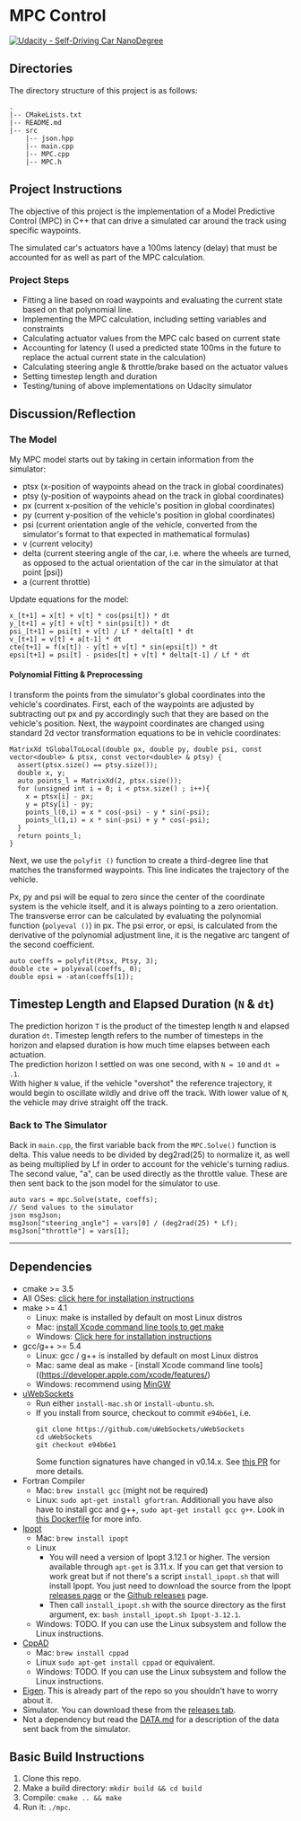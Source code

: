 # MPC Control
[![Udacity - Self-Driving Car NanoDegree](https://s3.amazonaws.com/udacity-sdc/github/shield-carnd.svg)](http://www.udacity.com/drive)

## Directories
The directory structure of this project is as follows:

```
.
|-- CMakeLists.txt
|-- README.md   
|-- src
    |-- json.hpp
    |-- main.cpp
    |-- MPC.cpp
    |-- MPC.h
```

## Project Instructions
The objective of this project is the implementation of a Model Predictive Control (MPC) in C++ that can drive a simulated car around the track using specific waypoints.

The simulated car's actuators have a 100ms latency (delay) that must be accounted for as well as part of the MPC calculation.

### Project Steps
* Fitting a line based on road waypoints and evaluating the current state based on that polynomial line.
* Implementing the MPC calculation, including setting variables and constraints
* Calculating actuator values from the MPC calc based on current state
* Accounting for latency (I used a predicted state 100ms in the future to replace the actual current state in the calculation)
* Calculating steering angle & throttle/brake based on the actuator values
* Setting timestep length and duration
* Testing/tuning of above implementations on Udacity simulator

## Discussion/Reflection
### The Model
My MPC model starts out by taking in certain information from the simulator:
* ptsx (x-position of waypoints ahead on the track in global coordinates)
* ptsy (y-position of waypoints ahead on the track in global coordinates)
* px   (current x-position of the vehicle's position in global coordinates)
* py   (current y-position of the vehicle's position in global coordinates)
* psi (current orientation angle of the vehicle, converted from the simulator's format to that expected in mathematical formulas)
* v (current velocity)
* delta (current steering angle of the car, i.e. where the wheels are turned, as opposed to the actual orientation of the car in the simulator at that point [psi])
* a (current throttle)

Update equations for the model:

```
x_[t+1] = x[t] + v[t] * cos(psi[t]) * dt
y_[t+1] = y[t] + v[t] * sin(psi[t]) * dt
psi_[t+1] = psi[t] + v[t] / Lf * delta[t] * dt
v_[t+1] = v[t] + a[t-1] * dt
cte[t+1] = f(x[t]) - y[t] + v[t] * sin(epsi[t]) * dt
epsi[t+1] = psi[t] - psides[t] + v[t] * delta[t-1] / Lf * dt
```

#### Polynomial Fitting & Preprocessing
I transform the points from the simulator's global coordinates into the vehicle's coordinates. First, each of the waypoints are adjusted by subtracting out px and py accordingly such that they are based on the vehicle's position. Next, the waypoint coordinates are changed using standard 2d vector transformation equations to be in vehicle coordinates:
```
MatrixXd tGlobalToLocal(double px, double py, double psi, const vector<double> & ptsx, const vector<double> & ptsy) {
  assert(ptsx.size() == ptsy.size());
  double x, y;
  auto points_l = MatrixXd(2, ptsx.size());
  for (unsigned int i = 0; i < ptsx.size() ; i++){
    x = ptsx[i] - px;
    y = ptsy[i] - py;
    points_l(0,i) = x * cos(-psi) - y * sin(-psi);
    points_l(1,i) = x * sin(-psi) + y * cos(-psi);
  }
  return points_l;
}
```

Next, we use the `polyfit ()` function to create a third-degree line that matches the transformed waypoints. This line indicates the trajectory of the vehicle.

Px, py and psi will be equal to zero since the center of the coordinate system is the vehicle itself, and it is always pointing to a zero orientation. The transverse error can be calculated by evaluating the polynomial function (`polyeval ()`) in px. The psi error, or epsi, is calculated from the derivative of the polynomial adjustment line, it is the negative arc tangent of the second coefficient.

```
auto coeffs = polyfit(Ptsx, Ptsy, 3);
double cte = polyeval(coeffs, 0);
double epsi = -atan(coeffs[1]);
```

## Timestep Length and Elapsed Duration (`N` & `dt`)
The prediction horizon `T` is the product of the timestep length `N` and elapsed duration `dt`. Timestep length refers to the number of timesteps in the horizon and elapsed duration is how much time elapses between each actuation.  
The prediction horizon I settled on was one second, with `N = 10` and `dt = .1`.  
With higher `N` value, if the vehicle "overshot" the reference trajectory, it would begin to oscillate wildly and drive off the track. With lower value of `N`, the vehicle may drive straight off the track.

### Back to The Simulator
Back in `main.cpp`, the first variable back from the `MPC.Solve()` function is delta. This value needs to be divided by deg2rad(25) to normalize it, as well as being multiplied by Lf in order to account for the vehicle's turning radius. The second value, "a", can be used directly as the throttle value. These are then sent back to the json model for the simulator to use.

```
auto vars = mpc.Solve(state, coeffs);
// Send values to the simulator
json msgJson;
msgJson["steering_angle"] = vars[0] / (deg2rad(25) * Lf);
msgJson["throttle"] = vars[1];
```

---

## Dependencies

* cmake >= 3.5
 * All OSes: [click here for installation instructions](https://cmake.org/install/)
* make >= 4.1
  * Linux: make is installed by default on most Linux distros
  * Mac: [install Xcode command line tools to get make](https://developer.apple.com/xcode/features/)
  * Windows: [Click here for installation instructions](http://gnuwin32.sourceforge.net/packages/make.htm)
* gcc/g++ >= 5.4
  * Linux: gcc / g++ is installed by default on most Linux distros
  * Mac: same deal as make - [install Xcode command line tools]((https://developer.apple.com/xcode/features/)
  * Windows: recommend using [MinGW](http://www.mingw.org/)
* [uWebSockets](https://github.com/uWebSockets/uWebSockets)
  * Run either `install-mac.sh` or `install-ubuntu.sh`.
  * If you install from source, checkout to commit `e94b6e1`, i.e.
    ```
    git clone https://github.com/uWebSockets/uWebSockets
    cd uWebSockets
    git checkout e94b6e1
    ```
    Some function signatures have changed in v0.14.x. See [this PR](https://github.com/udacity/CarND-MPC-Project/pull/3) for more details.
* Fortran Compiler
  * Mac: `brew install gcc` (might not be required)
  * Linux: `sudo apt-get install gfortran`. Additionall you have also have to install gcc and g++, `sudo apt-get install gcc g++`. Look in [this Dockerfile](https://github.com/udacity/CarND-MPC-Quizzes/blob/master/Dockerfile) for more info.
* [Ipopt](https://projects.coin-or.org/Ipopt)
  * Mac: `brew install ipopt`
  * Linux
    * You will need a version of Ipopt 3.12.1 or higher. The version available through `apt-get` is 3.11.x. If you can get that version to work great but if not there's a script `install_ipopt.sh` that will install Ipopt. You just need to download the source from the Ipopt [releases page](https://www.coin-or.org/download/source/Ipopt/) or the [Github releases](https://github.com/coin-or/Ipopt/releases) page.
    * Then call `install_ipopt.sh` with the source directory as the first argument, ex: `bash install_ipopt.sh Ipopt-3.12.1`.
  * Windows: TODO. If you can use the Linux subsystem and follow the Linux instructions.
* [CppAD](https://www.coin-or.org/CppAD/)
  * Mac: `brew install cppad`
  * Linux `sudo apt-get install cppad` or equivalent.
  * Windows: TODO. If you can use the Linux subsystem and follow the Linux instructions.
* [Eigen](http://eigen.tuxfamily.org/index.php?title=Main_Page). This is already part of the repo so you shouldn't have to worry about it.
* Simulator. You can download these from the [releases tab](https://github.com/udacity/self-driving-car-sim/releases).
* Not a dependency but read the [DATA.md](./DATA.md) for a description of the data sent back from the simulator.

## Basic Build Instructions

1. Clone this repo.
2. Make a build directory: `mkdir build && cd build`
3. Compile: `cmake .. && make`
4. Run it: `./mpc`.
